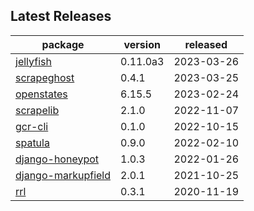 ## Latest Releases
| package | version | released |
|--------------|-----------|-------------|
| [jellyfish](https://github.com/jamesturk/jellyfish) | 0.11.0a3 | 2023-03-26 |
| [scrapeghost](https://github.com/jamesturk/scrapeghost) | 0.4.1 | 2023-03-25 |
| [openstates](https://github.com/openstates/) | 6.15.5 | 2023-02-24 |
| [scrapelib](https://github.com/jamesturk/scrapelib) | 2.1.0 | 2022-11-07 |
| [gcr-cli](https://github.com/jamesturk/gcr-cli) | 0.1.0 | 2022-10-15 |
| [spatula](https://github.com/jamesturk/spatula) | 0.9.0 | 2022-02-10 |
| [django-honeypot](https://github.com/jamesturk/django-honeypot) | 1.0.3 | 2022-01-26 |
| [django-markupfield](https://github.com/jamesturk/django-markupfield) | 2.0.1 | 2021-10-25 |
| [rrl](https://github.com/jamesturk/rrl) | 0.3.1 | 2020-11-19 |
